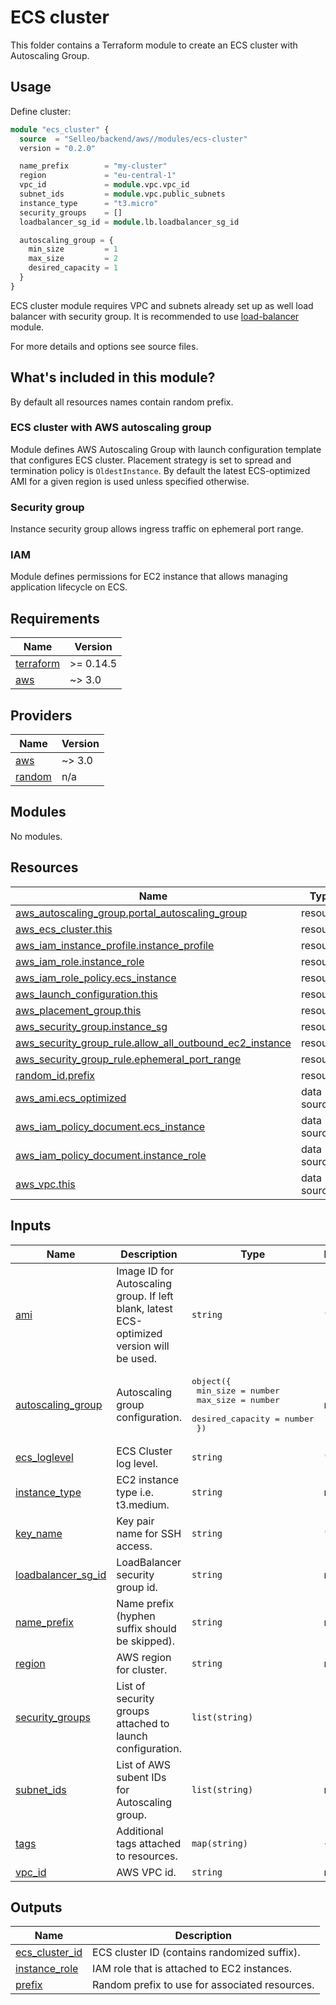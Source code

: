 # ECS cluster

This folder contains a Terraform module to create an ECS cluster with Autoscaling Group.

## Usage

Define cluster:

```tf
module "ecs_cluster" {
  source  = "Selleo/backend/aws//modules/ecs-cluster"
  version = "0.2.0"

  name_prefix        = "my-cluster"
  region             = "eu-central-1"
  vpc_id             = module.vpc.vpc_id
  subnet_ids         = module.vpc.public_subnets
  instance_type      = "t3.micro"
  security_groups    = []
  loadbalancer_sg_id = module.lb.loadbalancer_sg_id

  autoscaling_group = {
    min_size         = 1
    max_size         = 2
    desired_capacity = 1
  }
}
```

ECS cluster module requires VPC and subnets already set up as well load balancer with security group.
It is recommended to use [load-balancer](https://registry.terraform.io/modules/Selleo/backend/aws/latest/submodules/load-balancer) module.

For more details and options see source files.

## What's included in this module?

By default all resources names contain random prefix.

### ECS cluster with AWS autoscaling group

Module defines AWS Autoscaling Group with launch configuration template that configures ECS cluster.
Placement strategy is set to spread and termination policy is `OldestInstance`.
By default the latest ECS-optimized AMI for a given region is used unless specified otherwise. 

### Security group

Instance security group allows ingress traffic on ephemeral port range.

### IAM

Module defines permissions for EC2 instance that allows managing application lifecycle on ECS.

## Requirements

| Name | Version |
|------|---------|
| <a name="requirement_terraform"></a> [terraform](#requirement\_terraform) | >= 0.14.5 |
| <a name="requirement_aws"></a> [aws](#requirement\_aws) | ~> 3.0 |

## Providers

| Name | Version |
|------|---------|
| <a name="provider_aws"></a> [aws](#provider\_aws) | ~> 3.0 |
| <a name="provider_random"></a> [random](#provider\_random) | n/a |

## Modules

No modules.

## Resources

| Name | Type |
|------|------|
| [aws_autoscaling_group.portal_autoscaling_group](https://registry.terraform.io/providers/hashicorp/aws/latest/docs/resources/autoscaling_group) | resource |
| [aws_ecs_cluster.this](https://registry.terraform.io/providers/hashicorp/aws/latest/docs/resources/ecs_cluster) | resource |
| [aws_iam_instance_profile.instance_profile](https://registry.terraform.io/providers/hashicorp/aws/latest/docs/resources/iam_instance_profile) | resource |
| [aws_iam_role.instance_role](https://registry.terraform.io/providers/hashicorp/aws/latest/docs/resources/iam_role) | resource |
| [aws_iam_role_policy.ecs_instance](https://registry.terraform.io/providers/hashicorp/aws/latest/docs/resources/iam_role_policy) | resource |
| [aws_launch_configuration.this](https://registry.terraform.io/providers/hashicorp/aws/latest/docs/resources/launch_configuration) | resource |
| [aws_placement_group.this](https://registry.terraform.io/providers/hashicorp/aws/latest/docs/resources/placement_group) | resource |
| [aws_security_group.instance_sg](https://registry.terraform.io/providers/hashicorp/aws/latest/docs/resources/security_group) | resource |
| [aws_security_group_rule.allow_all_outbound_ec2_instance](https://registry.terraform.io/providers/hashicorp/aws/latest/docs/resources/security_group_rule) | resource |
| [aws_security_group_rule.ephemeral_port_range](https://registry.terraform.io/providers/hashicorp/aws/latest/docs/resources/security_group_rule) | resource |
| [random_id.prefix](https://registry.terraform.io/providers/hashicorp/random/latest/docs/resources/id) | resource |
| [aws_ami.ecs_optimized](https://registry.terraform.io/providers/hashicorp/aws/latest/docs/data-sources/ami) | data source |
| [aws_iam_policy_document.ecs_instance](https://registry.terraform.io/providers/hashicorp/aws/latest/docs/data-sources/iam_policy_document) | data source |
| [aws_iam_policy_document.instance_role](https://registry.terraform.io/providers/hashicorp/aws/latest/docs/data-sources/iam_policy_document) | data source |
| [aws_vpc.this](https://registry.terraform.io/providers/hashicorp/aws/latest/docs/data-sources/vpc) | data source |

## Inputs

| Name | Description | Type | Default | Required |
|------|-------------|------|---------|:--------:|
| <a name="input_ami"></a> [ami](#input\_ami) | Image ID for Autoscaling group. If left blank, latest ECS-optimized version will be used. | `string` | `""` | no |
| <a name="input_autoscaling_group"></a> [autoscaling\_group](#input\_autoscaling\_group) | Autoscaling group configuration. | <pre>object({<br>    min_size         = number<br>    max_size         = number<br>    desired_capacity = number<br>  })</pre> | n/a | yes |
| <a name="input_ecs_loglevel"></a> [ecs\_loglevel](#input\_ecs\_loglevel) | ECS Cluster log level. | `string` | `"info"` | no |
| <a name="input_instance_type"></a> [instance\_type](#input\_instance\_type) | EC2 instance type i.e. t3.medium. | `string` | n/a | yes |
| <a name="input_key_name"></a> [key\_name](#input\_key\_name) | Key pair name for SSH access. | `string` | `""` | no |
| <a name="input_loadbalancer_sg_id"></a> [loadbalancer\_sg\_id](#input\_loadbalancer\_sg\_id) | LoadBalancer security group id. | `string` | n/a | yes |
| <a name="input_name_prefix"></a> [name\_prefix](#input\_name\_prefix) | Name prefix (hyphen suffix should be skipped). | `string` | n/a | yes |
| <a name="input_region"></a> [region](#input\_region) | AWS region for cluster. | `string` | n/a | yes |
| <a name="input_security_groups"></a> [security\_groups](#input\_security\_groups) | List of security groups attached to launch configuration. | `list(string)` | `[]` | no |
| <a name="input_subnet_ids"></a> [subnet\_ids](#input\_subnet\_ids) | List of AWS subent IDs for Autoscaling group. | `list(string)` | n/a | yes |
| <a name="input_tags"></a> [tags](#input\_tags) | Additional tags attached to resources. | `map(string)` | `{}` | no |
| <a name="input_vpc_id"></a> [vpc\_id](#input\_vpc\_id) | AWS VPC id. | `string` | n/a | yes |

## Outputs

| Name | Description |
|------|-------------|
| <a name="output_ecs_cluster_id"></a> [ecs\_cluster\_id](#output\_ecs\_cluster\_id) | ECS cluster ID (contains randomized suffix). |
| <a name="output_instance_role"></a> [instance\_role](#output\_instance\_role) | IAM role that is attached to EC2 instances. |
| <a name="output_prefix"></a> [prefix](#output\_prefix) | Random prefix to use for associated resources. |
